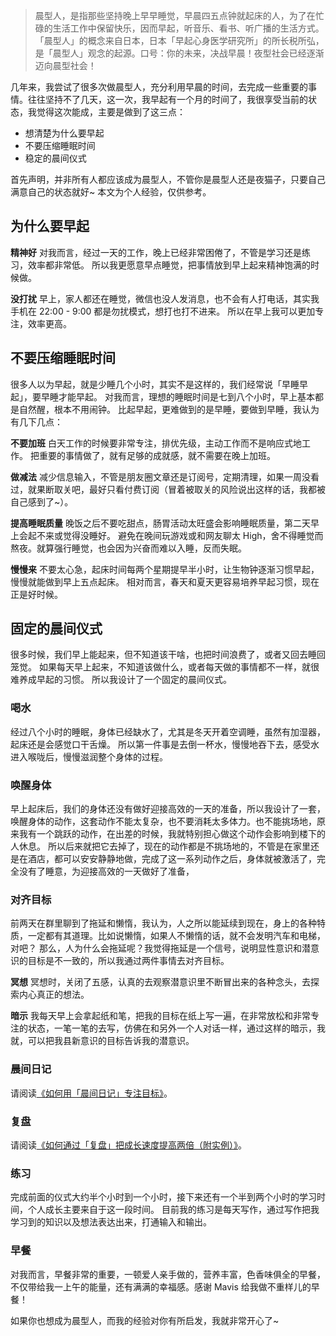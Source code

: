 >晨型人，是指那些坚持晚上早早睡觉，早晨四五点钟就起床的人，为了在忙碌的生活工作中保留快乐，因而早起，听音乐、看书、听广播的生活方式。
「晨型人」的概念来自日本，日本「早起心身医学研究所」的所长税所弘，是「晨型人」观念的起源。口号：你的未来，决战早晨！夜型社会已经逐渐迈向晨型社会！

几年来，我尝试了很多次做晨型人，充分利用早晨的时间，去完成一些重要的事情。往往坚持不了几天，这一次，我早起有一个月的时间了，我很享受当前的状态，我觉得这次能成，主要是做到了这三点：
* 想清楚为什么要早起
* 不要压缩睡眠时间
* 稳定的晨间仪式

首先声明，并非所有人都应该成为晨型人，不管你是晨型人还是夜猫子，只要自己满意自己的状态就好~
本文为个人经验，仅供参考。

## 为什么要早起

**精神好**
对我而言，经过一天的工作，晚上已经非常困倦了，不管是学习还是练习，效率都非常低。
所以我更愿意早点睡觉，把事情放到早上起来精神饱满的时候做。

**没打扰**
早上，家人都还在睡觉，微信也没人发消息，也不会有人打电话，其实我手机在 22:00 - 9:00 都是勿扰模式，想打也打不进来。
所以在早上我可以更加专注，效率更高。

## 不要压缩睡眠时间
很多人以为早起，就是少睡几个小时，其实不是这样的，我们经常说「早睡早起」，要早睡才能早起。
对我而言，理想的睡眠时间是七到八个小时，早上基本都是自然醒，根本不用闹钟。
比起早起，更难做到的是早睡，要做到早睡，我认为有几下几点：

**不要加班**
白天工作的时候要非常专注，排优先级，主动工作而不是响应式地工作。
把重要的事情做了，就有足够的成就感，就不需要在晚上加班。

**做减法**
减少信息输入，不管是朋友圈文章还是订阅号，定期清理，如果一周没看过，就果断取关吧，最好只看付费订阅（冒着被取关的风险说出这样的话，我都被自己感到了~）。

**提高睡眠质量**
晚饭之后不要吃甜点，肠胃活动太旺盛会影响睡眠质量，第二天早上会起不来或觉得没睡好。
避免在晚间玩游戏或和网友聊太 High，舍不得睡觉而熬夜。就算强行睡觉，也会因为兴奋而难以入睡，反而失眠。

**慢慢来**
不要太心急，起床时间每两个星期提早半小时，让生物钟逐渐习惯早起，慢慢就能做到早上五点起床。
相对而言，春天和夏天更容易培养早起习惯，现在正是好时候。

## 固定的晨间仪式
很多时候，我们早上能起来，但不知道该干啥，也把时间浪费了，或者又回去睡回笼觉。
如果每天早上起来，不知道该做什么，或者每天做的事情都不一样，就很难养成早起的习惯。
所以我设计了一个固定的晨间仪式。

### 喝水
经过八个小时的睡眠，身体已经缺水了，尤其是冬天开着空调睡，虽然有加湿器，起床还是会感觉口干舌燥。
所以第一件事是去倒一杯水，慢慢地吞下去，感受水进入喉咙后，慢慢滋润整个身体的过程。

### 唤醒身体
早上起床后，我们的身体还没有做好迎接高效的一天的准备，所以我设计了一套，唤醒身体的动作，这套动作不能太复杂，也不要消耗太多体力。也不能挑场地，原来我有一个跳跃的动作，在出差的时候，我就特别担心做这个动作会影响到楼下的人休息。
所以后来就把它去掉了，现在的动作都是不挑场地的，不管是在家里还是在酒店，都可以安安静静地做，完成了这一系列动作之后，身体就被激活了，完全没有了睡意，为迎接高效的一天做好了准备，

### 对齐目标
前两天在群里聊到了拖延和懒惰，我认为，人之所以能延续到现在，身上的各种特质，一定都有其道理。比如说懒惰，如果人不懒惰的话，就不会发明汽车和电梯，对吧？
那么，人为什么会拖延呢？我觉得拖延是一个信号，说明显性意识和潜意识的目标是不一致的，所以我通过两件事情去对齐目标。

**冥想**
冥想时，关闭了五感，认真的去观察潜意识里不断冒出来的各种念头，去探索内心真正的想法。

**暗示**
我每天早上会拿起纸和笔，把我的目标在纸上写一遍，在非常放松和非常专注的状态，一笔一笔的去写，仿佛在和另外一个人对话一样，通过这样的暗示，我就，可以把我县新意识的目标告诉我的潜意识。

### 晨间日记
请阅读[《如何用「晨间日记」专注目标》](http://www.jianshu.com/p/604edb8f163f)。

### 复盘
请阅读[《如何通过「复盘」把成长速度提高两倍（附实例）》](http://www.jianshu.com/p/3be0964d3f40)。

### 练习
完成前面的仪式大约半个小时到一个小时，接下来还有一个半到两个小时的学习时间，个人成长主要来自于这一段时间。
目前我的练习是每天写作，通过写作把我学习到的知识以及想法表达出来，打通输入和输出。

### 早餐
对我而言，早餐非常的重要，一顿爱人亲手做的，营养丰富，色香味俱全的早餐，不仅带给我一上午的能量，还有满满的幸福感。感谢 Mavis 给我做不重样儿的早餐！

如果你也想成为晨型人，而我的经验对你有所启发，我就非常开心了~